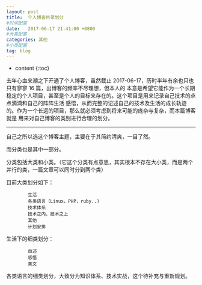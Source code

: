 ```yaml
---
layout: post
title:  个人博客目录划分
#时间配置
date:   2017-06-17 21:41:00 +0800
#大类配置
categories: 其他
#小类配置
tag: blog
---
```


* content
{:toc}


去年心血来潮之下开通了个人博客，虽然截止 2017-06-17，历时半年有余也只也只有寥寥 16 篇，出博客的频率不尽理想，但本人的
本意是希望它能作为一个长期稳定的个人项目，甚至是个人的目标来存在的。这个项目是用来记录自己技术的点点滴滴和自己的阵阵生活
感悟，从而完整的记述自己的技术及生活的成长轨迹的。作为一个长远的项目，那么就必须考虑到将来可能的庞杂与复杂，而本篇博客就是
用来对自己博客的类别进行合理的划分。

----------------------------------------------
自己之所以选这个博客主题，主要在于其简约清爽，一目了然。

而分类也是其中一部分。

分类包括大类和小类。（它这个分类有点意思，其实根本不存在大小类，而是两个并行的类，一篇文章可以同时分到两个类）

目前大类划分如下：
~~~ Textile
		生活
		各类语言（Linux，PHP，ruby..)
		技术体系
		技术之内，技术之上
		其他
		计划安排
~~~
生活下的细类划分：
~~~ Textile
		自述
		感悟
		美文
~~~		
各类语言的细类划分，大致分为知识体系、技术实战，这个待补充与重新规划。

		
		
